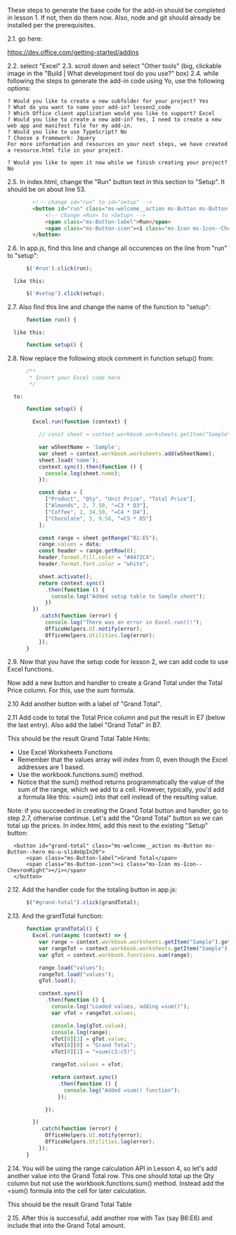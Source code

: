 These steps to generate the base code for the add-in should be completed in lesson 1. If not, then do them now.
Also, node and git should already be installed per the prerequisites. 

2.1. go here:

<https://dev.office.com/getting-started/addins>

2.2. select "Excel"
2.3. scroll down and select "Other tools" (big, clickable image in the "Build | What development tool do you use?" box)
2.4. while following the steps to generate the add-in code using Yo, use the following options:

```
? Would you like to create a new subfolder for your project? Yes                                                
? What do you want to name your add-in? lesson2_code                                                            
? Which Office client application would you like to support? Excel                                              
? Would you like to create a new add-in? Yes, I need to create a new web app and manifest file for my add-in.   
? Would you like to use TypeScript? No                                                                          
? Choose a framework: Jquery                                                                                    
For more information and resources on your next steps, we have created a resource.html file in your project.    

? Would you like to open it now while we finish creating your project? No                                       
```

2.5. In index.html, change the "Run" button text in this section to "Setup". It
should be on about line 53.

```html
        <!-- change id="run" to id="setup" -->
        <button id="run" class="ms-welcome__action ms-Button ms-Button--hero ms-u-slideUpIn20">
            <!-- change >Run< to >Setup< -->
            <span class="ms-Button-label">Run</span>
            <span class="ms-Button-icon"><i class="ms-Icon ms-Icon--ChevronRight"></i></span>
        </button>
```

2.6. In app.js, find this line and change all occurences on the line from "run" to "setup":

```javascript
      $('#run').click(run);
```

      like this: 

```javascript
      $('#setup').click(setup);
```

2.7. Also find this line and change the name of the function to "setup":

```javascript
      function run() {
```        

      like this: 

```javascript
      function setup() {
```

2.8. Now replace the following stock comment in function setup() from: 

```javascript
      /**
       * Insert your Excel code here
       */
```

      to: 

```javascript
      function setup() {

        Excel.run(function (context) {

          // const sheet = context.workbook.worksheets.getItem("Sample");

          var wSheetName = 'Sample';
          var sheet = context.workbook.worksheets.add(wSheetName);
          sheet.load('name');
          context.sync().then(function () {
            console.log(sheet.name);
          });

          const data = [
            ["Product", "Qty", "Unit Price", "Total Price"],
            ["Almonds", 2, 7.50, "=C3 * D3"],
            ["Coffee", 1, 34.50, "=C4 * D4"],
            ["Chocolate", 5, 9.56, "=C5 * D5"]
          ];

          const range = sheet.getRange("B2:E5");
          range.values = data;
          const header = range.getRow(0);
          header.format.fill.color = "#4472C4";
          header.format.font.color = "white";

          sheet.activate();
          return context.sync()
            .then(function () {
              console.log("Added setup table to Sample sheet");
            })
        })
          .catch(function (error) {
            console.log("There was an error in Excel.run()!");
            OfficeHelpers.UI.notify(error);
            OfficeHelpers.Utilities.log(error);
          });
      }
```

2.9. Now that you have the setup code for lesson 2, we can add code to use Excel
functions. 

Now add a new button and handler to create a Grand Total under the Total Price column. For this, use the sum formula.

2.10 Add another button with a label of "Grand Total".

2.11 Add code to total the Total Price column and put the result in E7 (below the last entry). Also add the label "Grand Total" in B7.

This should be the result Grand Total Table
Hints:

- Use Excel Worksheets Functions
- Remember that the values array will index from 0, even though the Excel addresses are 1 based.
- Use the workbook.functions.sum() method.
- Notice that the sum() method returns programmatically the value of the sum of the range, which we add to a cell. However, typically, you'd add a formula like this: =sum(<range>) into that cell instead of the resulting value.

Note: if you succeeded in creating the Grand Total button and handler, go to step 2.7, otherwise continue.
Let's add the "Grand Total" button so we can total up the prices. In
index.html, add this next to the existing "Setup" button:
        
      <button id="grand-total" class="ms-welcome__action ms-Button ms-Button--hero ms-u-slideUpIn20">
          <span class="ms-Button-label">Grand Total</span>
          <span class="ms-Button-icon"><i class="ms-Icon ms-Icon--ChevronRight"></i></span>
      </button>

2.12. Add the handler code for the totaling button in app.js:

```javascript
      $("#grand-total").click(grandTotal);
```

2.13. And the grantTotal function:

```javascript
      function grandTotal() {
        Excel.run(async (context) => {
          var range = context.workbook.worksheets.getItem("Sample").getRange("E3:E5");
          var rangeTot = context.workbook.worksheets.getItem("Sample").getRange("B7:E8");
          var gTot = context.workbook.functions.sum(range);

          range.load("values");
          rangeTot.load("values");
          gTot.load();

          context.sync()
            .then(function () {
              console.log("Loaded values, adding =sum()");
              var vTot = rangeTot.values;

              console.log(gTot.value);
              console.log(range);
              vTot[0][3] = gTot.value;
              vTot[0][0] = "Grand Total";
              vTot[0][1] = "=sum(c3:c5)";

              rangeTot.values = vTot;

              return context.sync()
                .then(function () {
                  console.log("Added =sum() function");
                });

            });

        })
          .catch(function (error) {
            OfficeHelpers.UI.notify(error);
            OfficeHelpers.Utilities.log(error);
          });
      }
```

2.14. You will be using the range calculation API in Lesson 4, so let's add another value into the Grand Total row. This one should total up the Qty column but not use the workbook.functions.sum() method. Instead add the =sum() formula into the cell for later calculation.

This should be the result Grand Total Table

2.15. After this is successful, add another row with Tax (say B6:E6) and include that into the Grand Total amount.      

